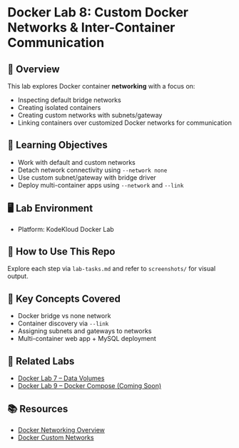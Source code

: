 # Docker Lab 8: Custom Docker Networks & Inter-Container Communication

## 📘 Overview
This lab explores Docker container **networking** with a focus on:
- Inspecting default bridge networks
- Creating isolated containers
- Creating custom networks with subnets/gateway
- Linking containers over customized Docker networks for communication

## 🎯 Learning Objectives
- Work with default and custom networks
- Detach network connectivity using `--network none`
- Use custom subnet/gateway with bridge driver
- Deploy multi-container apps using `--network` and `--link`

## 🖥 Lab Environment
- Platform: KodeKloud Docker Lab


## 🚀 How to Use This Repo


Explore each step via `lab-tasks.md` and refer to `screenshots/` for visual output.

## 🧪 Key Concepts Covered
- Docker bridge vs none network
- Container discovery via `--link`
- Assigning subnets and gateways to networks
- Multi-container web app + MySQL deployment

## 🔗 Related Labs
- [Docker Lab 7 – Data Volumes](../docker-lab-7/)
- [Docker Lab 9 – Docker Compose (Coming Soon)](../docker-lab-9/)

## 📚 Resources
- [Docker Networking Overview](https://docs.docker.com/network/)
- [Docker Custom Networks](https://docs.docker.com/network/network-tutorial-standalone/)
